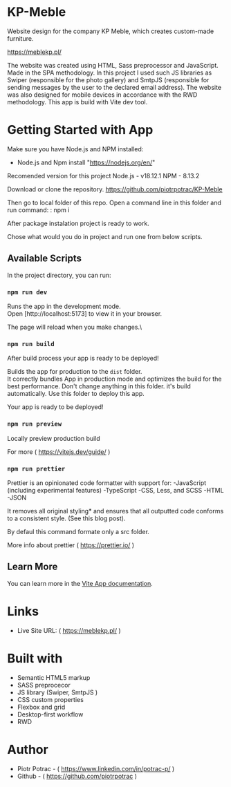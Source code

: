 # KP-Meble

Website design for the company KP Meble, which creates custom-made furniture.

https://meblekp.pl/

The website was created using HTML, Sass preprocessor and JavaScript. Made in the SPA methodology.
In this project I used such JS libraries as Swiper (responsible for the photo gallery) and SmtpJS (responsible for sending messages by the user to the declared email address).
The website was also designed for mobile devices in accordance with the RWD methodology.
This app is build with Vite dev tool.

# Getting Started with App

Make sure you have Node.js and NPM installed:

- Node.js and Npm install "https://nodejs.org/en/"

Recomended version for this project
Node.js - v18.12.1
NPM - 8.13.2

Download or clone the repository.
https://github.com/piotrpotrac/KP-Meble

Then go to local folder of this repo. Open a command line in this folder and run command:
: npm i

After package instalation project is ready to work.

Chose what would you do in project and run one from below scripts.

## Available Scripts

In the project directory, you can run:

### `npm run dev`

Runs the app in the development mode.\
Open [http://localhost:5173] to view it in your browser.

The page will reload when you make changes.\

### `npm run build`

After build process your app is ready to be deployed!

Builds the app for production to the `dist` folder.\
It correctly bundles App in production mode and optimizes the build for the best performance. Don't change anything in this folder. it's build automatically. Use this folder to deploy this app.

Your app is ready to be deployed!

### `npm run preview`

Locally preview production build

For more ( https://vitejs.dev/guide/ )

### `npm run prettier`

Prettier is an opinionated code formatter with support for:
-JavaScript (including experimental features)
-TypeScript
-CSS, Less, and SCSS
-HTML
-JSON

It removes all original styling\* and ensures that all outputted code conforms to a consistent style. (See this blog post).

By defaul this command formate only a src folder.

More info about prettier ( https://prettier.io/ )

## Learn More

You can learn more in the [Vite App documentation](https://vitejs.dev/).

# Links

- Live Site URL: ( https://meblekp.pl/ )

# Built with

- Semantic HTML5 markup
- SASS preprocecor
- JS library (Swiper, SmtpJS )
- CSS custom properties
- Flexbox and grid
- Desktop-first workflow
- RWD

# Author

- Piotr Potrac - ( https://www.linkedin.com/in/potrac-p/ )
- Github - ( https://github.com/piotrpotrac )
